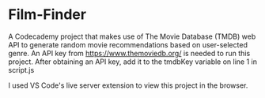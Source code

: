 # Film-Finder

A Codecademy project that makes use of The Movie Database (TMDB) web API to generate random movie recommendations based on user-selected genre. 
An API key from https://www.themoviedb.org/ is needed to run this project. After obtaining an API key, add it to the tmdbKey variable on line 1 in script.js

I used VS Code's live server extension to view this project in the browser.
